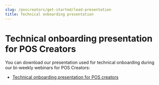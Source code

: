 ```yaml
---
slug: /poscreators/get-started/lead-presentation
title: Technical onboarding presentation
---
```


# Technical onboarding presentation for POS Creators

You can download our presentation used for technical onboarding during our bi-weekly webinars for POS Creators:

- [Technical onboarding presentation for POS creators](presentations/technical-onboarding-creator-en.pptx)

